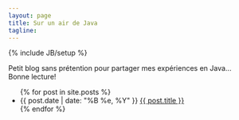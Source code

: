 ```yaml
---
layout: page
title: Sur un air de Java
tagline:
---
```

{% include JB/setup %}

<p class="lead">Petit blog sans prétention pour partager mes expériences en Java...<br/>Bonne lecture!</p>

<section class="content">
<ul class="listing">
{% for post in site.posts %}
<li><span>{{ post.date | date: "%B %e, %Y" }}</span> <a href="{{ post.url }}">{{ post.title }}</a></li>
{% endfor %}
</ul>
</section>

